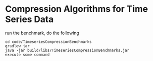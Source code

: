 # Compression Algorithms for Time Series Data

run the benchmark, do the following

```
cd code/TimeseriesCompressionBenchmarks
gradlew jar
java -jar build/libs/TimeseriesCompressionBenchmarks.jar
execute some command
```